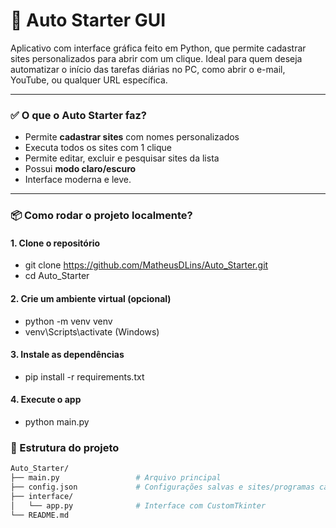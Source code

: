 # 🚀 Auto Starter GUI

Aplicativo com interface gráfica feito em Python, que permite cadastrar sites personalizados para abrir com um clique. Ideal para quem deseja automatizar o início das tarefas diárias no PC, como abrir o e-mail, YouTube, ou qualquer URL específica.

---

### ✅ O que o Auto Starter faz?

- Permite **cadastrar sites** com nomes personalizados
- Executa todos os sites com 1 clique
- Permite editar, excluir e pesquisar sites da lista
- Possui **modo claro/escuro**
- Interface moderna e leve.

---

### 📦 Como rodar o projeto localmente?

#### 1. Clone o repositório

- git clone https://github.com/MatheusDLins/Auto_Starter.git
- cd Auto_Starter

#### 2. Crie um ambiente virtual (opcional)

- python -m venv venv
- venv\\Scripts\\activate    (Windows)


#### 3. Instale as dependências

- pip install -r requirements.txt


#### 4. Execute o app

- python main.py


### 📁 Estrutura do projeto

```bash
Auto_Starter/
├── main.py                 # Arquivo principal
├── config.json             # Configurações salvas e sites/programas cadastrados (gerado em tempo de execução)
├── interface/
│   └── app.py              # Interface com CustomTkinter
└── README.md
